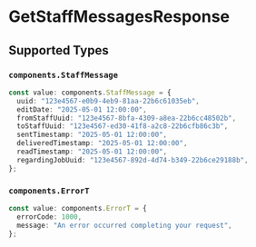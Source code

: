 # GetStaffMessagesResponse


## Supported Types

### `components.StaffMessage`

```typescript
const value: components.StaffMessage = {
  uuid: "123e4567-e0b9-4eb9-81aa-22b6c61035eb",
  editDate: "2025-05-01 12:00:00",
  fromStaffUuid: "123e4567-8bfa-4309-a8ea-22b6cc48502b",
  toStaffUuid: "123e4567-ed30-41f8-a2c8-22b6cfb86c3b",
  sentTimestamp: "2025-05-01 12:00:00",
  deliveredTimestamp: "2025-05-01 12:00:00",
  readTimestamp: "2025-05-01 12:00:00",
  regardingJobUuid: "123e4567-892d-4d74-b349-22b6ce29188b",
};
```

### `components.ErrorT`

```typescript
const value: components.ErrorT = {
  errorCode: 1000,
  message: "An error occurred completing your request",
};
```

